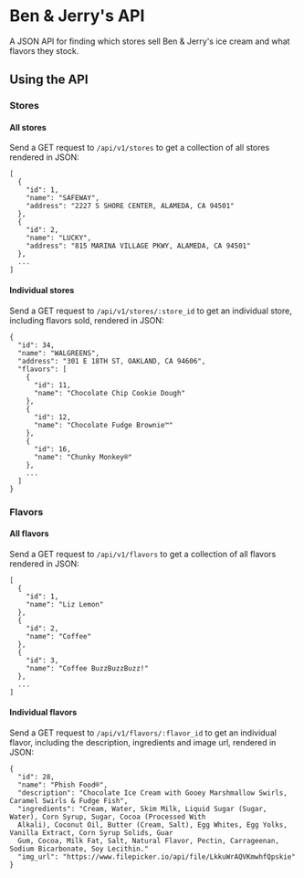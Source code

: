Ben & Jerry's API
=================
A JSON API for finding which stores sell Ben &amp; Jerry's ice cream and what flavors they stock.

## Using the API

### Stores

#### All stores

Send a GET request to ```/api/v1/stores``` to get a collection of all stores rendered in JSON:
```
[
  {
    "id": 1,
    "name": "SAFEWAY",
    "address": "2227 S SHORE CENTER, ALAMEDA, CA 94501"
  },
  {
    "id": 2,
    "name": "LUCKY",
    "address": "815 MARINA VILLAGE PKWY, ALAMEDA, CA 94501"
  },
  ...
]
```

#### Individual stores

Send a GET request to ```/api/v1/stores/:store_id``` to get an individual store, including flavors sold, rendered in JSON:
```
{
  "id": 34,
  "name": "WALGREENS",
  "address": "301 E 18TH ST, OAKLAND, CA 94606",
  "flavors": [
    {
      "id": 11,
      "name": "Chocolate Chip Cookie Dough"
    },
    {
      "id": 12,
      "name": "Chocolate Fudge Brownie™"
    },
    {
      "id": 16,
      "name": "Chunky Monkey®"
    },
    ...
  ]
}
```

### Flavors

#### All flavors

Send a GET request to ```/api/v1/flavors``` to get a collection of all flavors rendered in JSON:

```
[
  {
    "id": 1,
    "name": "Liz Lemon"
  },
  {
    "id": 2,
    "name": "Coffee"
  },
  {
    "id": 3,
    "name": "Coffee BuzzBuzzBuzz!"
  },
  ...
]
```

#### Individual flavors

Send a GET request to ```/api/v1/flavors/:flavor_id``` to get an individual flavor, including the description, ingredients and image url, rendered in JSON:

```
{
  "id": 28,
  "name": "Phish Food®",
  "description": "Chocolate Ice Cream with Gooey Marshmallow Swirls, Caramel Swirls & Fudge Fish",
  "ingredients": "Cream, Water, Skim Milk, Liquid Sugar (Sugar, Water), Corn Syrup, Sugar, Cocoa (Processed With
  Alkali), Coconut Oil, Butter (Cream, Salt), Egg Whites, Egg Yolks, Vanilla Extract, Corn Syrup Solids, Guar
  Gum, Cocoa, Milk Fat, Salt, Natural Flavor, Pectin, Carrageenan, Sodium Bicarbonate, Soy Lecithin."
  "img_url": "https://www.filepicker.io/api/file/LkkuWrAQVKmwhfQpskie"
}
```


